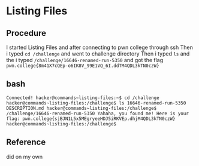 # Listing Files

## Procedure
I started Listing Files and after connecting to pwn college through ssh
Then i typed `cd /challenge` and went to challenge directory
Then i typed `ls`
and the i typed `/challenge/16646-renamed-run-5350`
and got the flag `pwn.college{8m41X7cQEp-o6IK8V_99E1VQ_6I.ddTM4QDL3kTN0czW}`

## bash
`Connected!
hacker@commands~listing-files:~$ cd /challenge
hacker@commands~listing-files:/challenge$ ls
16646-renamed-run-5350  DESCRIPTION.md
hacker@commands~listing-files:/challenge$ /challenge/16646-renamed-run-5350
Yahaha, you found me! Here is your flag:
pwn.college{sjBJN1L5x5MEgryeeHDJ5iRKVEp.dhjM4QDL3kTN0czW}
hacker@commands~listing-files:/challenge$`

## Reference
did on my own
